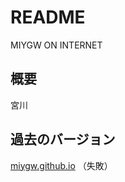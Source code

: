 # README

MIYGW ON INTERNET

## 概要

宮川

## 過去のバージョン

[miygw.github.io](https://github.com/miygw/miygw.github.io) （失敗）


